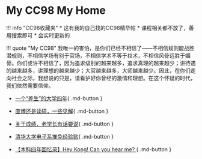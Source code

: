 # My CC98 My Home

!!! info "CC98收藏夹"
    * 这有我的自己找的CC98精华帖
    * 课程相关都不放了，善用搜索即可
    * 会实时更新的

!!! quote "My CC98"
    我唯一的害怕，是你们已经不相信了——不相信规则能战胜潜规则，不相信学场有别于官场，不相信学术不等于权术，不相信风骨远胜于媚骨。你们或许不相信了，因为追求级别的越来越多，追求真理的越来越少；讲待遇的越来越多，讲理想的越来越少；大官越来越多，大师越来越少。因此，在你们走向社会之际，我想说的只是，请看护好你曾经的激情和理想。在这个怀疑的时代，我们依然需要信仰。


* [一个“差生”的大学四年](https://www.cc98.org/topic/5625217){ .md-button }

* [直博还是读硕，一些见解](https://www.cc98.org/topic/5870632){ .md-button }

* [关于成绩，老学长有话要说](https://www.cc98.org/topic/5115799){ .md-button }

* [清华大学电子系推免经验贴](https://www.cc98.org/topic/5876229){ .md-button }

* [【本科四年回忆录】Hey Kong! Can you hear me? ](https://www.cc98.org/topic/5353745){ .md-button }
